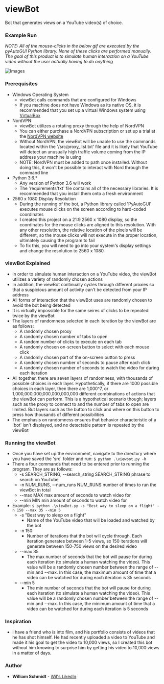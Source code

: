 # viewBot
Bot that generates views on a YouTube video(s) of choice.

### Example Run
*NOTE: All of the mouse-clicks in the below gif are executed by the pyAutoGUI Python library. None of these clicks are performed manually. The goal of this product is to simulate human interaction on a YouTube video without the user actually having to do anything*

![Images](gif/viewBot.gif)

### Prerequisites
* Windows Operating System
   - viewBot calls commands that are configured for Windows
   - If you machine does not have Windows as its native OS, it is recommended that you set up a virtual Windows system using [VirtualBox](https://www.virtualbox.org/wiki/Downloads)
* NordVPN
   - viewBot utilizes a rotating proxy through the help of NordVPN
   - You can either purchase a NordVPN subscription or set up a trial at the [NordVPN website](https://nordvpn.com/?utm_expid=.CM-bHTe9S0iFcch8gLNeEA.0&utm_referrer=https%3A%2F%2Fwww.google.com%2F)
   - Without NordVPN, the viewBot will be unable to use the commands located within the '/src/proxy_list.txt' file and it is likely that YouTube will detect an unusually high traffic volume coming from the IP address your machine is using
   - NOTE: NordVPN must be added to path once installed. Without doing this, it won't be possible to interact with Nord through the command line
* Python 3.6.*
   - Any version of Python 3.6 will work 
   - The 'requirements'txt' file contains all of the necessary libraries. It is recommended that you install them onto a fresh environment
* 2560 x 1080 Display Resolution
   - During the running of the bot, a Python library called 'PyAutoGUI' executes mouse clicks on the screen according to hard-coded coordinates
   - I created this project on a 21:9 2560 x 1080 display, so the coordinates for the mouse clicks are aligned to this resolution. With any other resolution, the relative location of the pixels will be different, so the mouse clicks will not execute in the proper location, ultimately causing the program to fail
   - To fix this, you will need to go into your system's display settings and change the resolution to 2560 x 1080

### viewBot Explained
* In order to simulate human interaction on a YouTube video, the viewBot utilizes a variety of randomly chosen actions
* In addition, the viewBot continually cycles through different proxies so that a suspicious amount of activity can't be detected from your IP address
* All forms of interaction that the viewBot uses are randomly chosen to avoid the bot being detected
* It is virtually impossible for the same seires of clicks to be repeated twice by the viewBot
* The layers of randomness selected in each iteration by the viewBot are as follows:
   - A randomly chosen proxy
   - A randomly chosen number of tabs to open
   - A random number of clicks to execute on each tab
   - A randomly chosen on-screen button to select with each mouse click
   - A randomly chosen part of the on-screen button to press
   - A randomly chosen number of seconds to pause after each click
   - A randomly chosen number of seconds to watch the video for during each iteration
* All together, there are seven layers of randomness, with thousands of possible choices in each layer. Hypothetically, if there are 1000 possible choices in each layer, then there are 1,000^7, or 1,000,000,000,000,000,000,000 different combinations of actions that the viewBot can perform. This is a hypothetical scenario though; layers such as the proxy to connect to and the number of tabs to open are limited. But layers such as the button to click and where on this button to press how thousands of different possibilities
* The emphasis on randomness ensures that behavior characteristic of a 'bot' isn't displayed, and no detectable pattern is repeated by the viewBot

### Running the viewBot
* Once you have set up the environment, navigate to the directory where you have saved the 'src' folder and run: ```$ python .\viewbot.py -h```
* There a four commands that need to be entered prior to running the program. They are as follows:
    * -s SEARCH_STRING, --search_string SEARCH_STRING
                        phrase to search on YouTube
    * -n NUM_RUNS, --num_runs NUM_RUNS
                        number of times to run the viewBot in total
    * --max MAX             max amount of seconds to watch video for
    * --min MIN             min amount of seconds to watch video for
* Example: ```$ python .\viewBot.py -s "Best way to sleep on a flight" -n 150 --max 35 --min 5```
    * -s "Best way to sleep on a flight"
       - Name of the YouTube video that will be loaded and watched by the bot
    * -n 150
       - Number of iterations that the bot will cycle through. Each iteration generates between 1-5 views, so 150 iterations will generate between 150-750 views on the desired video
    * --max 35
       - The max number of seconds that the bot will pause for during each iteration (to simulate a human watching the video). This value will be a randomly chosen number between the range of --min and --max. In this case, the maximum amount of time that a video can be watched for during each iteration is 35 seconds
    * --min 5
       - The min number of seconds that the bot will pause for during each iteration (to simulate a human watching the video). This value will be a randomly chosen number between the range of --min and --max. In this case, the minimum amount of time that a video can be watched for during each iteration is 5 seconds
       
### Inspiration
* I have a friend who is into film, and his portfolio consists of videos that he has shot himself. He had recently uploaded a video to YouTube and made it his goal to get the video to 10,000 views, so I created this bot without him knowing to surprise him by getting his video to 10,000 views in a matter of days.

### Author
* **William Schmidt** - [Wil's LikedIn](https://www.linkedin.com/in/william-schmidt-152431168/)
